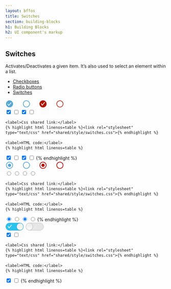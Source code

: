 ```yaml
---
layout: bffos
title: Switches
section: building-blocks
h1: Building Blocks
h2: UI component's markup
---
```


## Switches

Activates/Deactivates a given item. It’s also used to select an element within a list.

<div class="tabs">
  <ul>
    <li><a href="#switches-checkboxes">Checkboxes</a></li>
    <li><a href="#switches-radio">Radio buttons</a></li>
    <li><a href="#switches-switches">Switches</a></li>
  </ul>

  <div id="switches-checkboxes">
    <section class="example">
      <img src="../images/BB/switches_1.jpg" alt="Switches (Image replacing code)"/>
      <article class="frame">
        <label>
          <input type="checkbox" checked="">
          <span></span>
        </label>
        <label>
          <input type="checkbox">
          <span></span>
        </label>
        <label class="danger">
          <input type="checkbox" checked="">
          <span></span>
        </label>
        <label class="danger">
          <input type="checkbox">
          <span></span>
        </label>
      </article>
    </section>

    <label>Css shared link:</label>
    {% highlight html linenos=table %}<link rel="stylesheet" type="text/css" href="shared/style/switches.css">{% endhighlight %}

    <label>HTML code:</label>
    {% highlight html linenos=table %}
<label>
  <input type="checkbox" checked="">
  <span></span>
</label>
<label>
  <input type="checkbox">
  <span></span>
</label>
<label class="danger">
  <input type="checkbox" checked="">
  <span></span>
</label>
<label class="danger">
  <input type="checkbox">
  <span></span>
</label>{% endhighlight %}
  </div>

  <div id="switches-radio">
    <section class="example">
      <img src="../images/BB/switches_2.jpg" alt="Switches (Image replacing code)"/>
      <article class="frame">
        <label>
          <input type="radio" name="example" checked="">
          <span></span>
        </label>
        <label>
          <input type="radio" name="example">
          <span></span>
        </label>
        <label class="danger">
          <input type="radio" name="example2" checked="">
          <span></span>
        </label>
        <label class="danger">
          <input type="radio" name="example2">
          <span></span>
        </label>
      </article>
    </section>

    <label>Css shared link:</label>
    {% highlight html linenos=table %}<link rel="stylesheet" type="text/css" href="shared/style/switches.css">{% endhighlight %}

    <label>HTML code:</label>
    {% highlight html linenos=table %}
<label>
  <input type="radio" name="example" checked="">
  <span></span>
</label>
<label>
  <input type="radio" name="example">
  <span></span>
</label>
<label class="danger">
  <input type="radio" name="example2" checked="">
  <span></span>
</label>
<label class="danger">
  <input type="radio" name="example2">
  <span></span>
</label>{% endhighlight %}
  </div>

  <div id="switches-switches">
    <section class="example">
      <img src="../images/BB/switches_3.jpg" alt="Switches (Image replacing code)"/>
      <article class="frame">
        <label>
          <input type="checkbox" data-type="switch" checked="">
          <span></span>
        </label>
        <label>
          <input type="checkbox" data-type="switch">
          <span></span>
        </label>
      </article>
    </section>

    <label>Css shared link:</label>
    {% highlight html linenos=table %}<link rel="stylesheet" type="text/css" href="shared/style/switches.css">{% endhighlight %}

    <label>HTML code:</label>
    {% highlight html linenos=table %}
<label>
  <input type="checkbox" data-type="switch" checked="">
  <span></span>
</label>
<label>
  <input type="checkbox" data-type="switch">
  <span></span>
</label>{% endhighlight %}
  </div>
</div>

